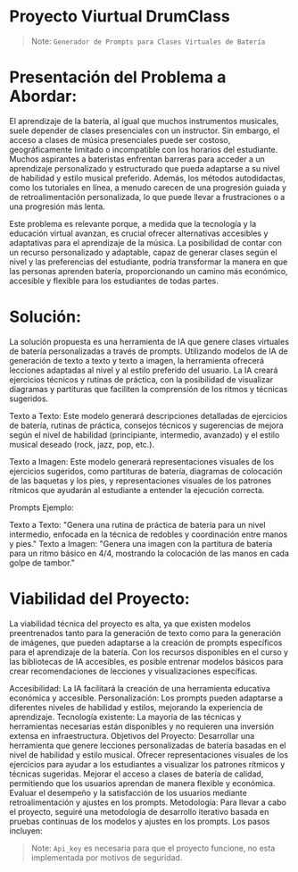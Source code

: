 # Proyecto Viurtual DrumClass 
> Note: `Generador de Prompts para Clases Virtuales de Batería`

# Presentación del Problema a Abordar:
El aprendizaje de la batería, al igual que muchos instrumentos musicales, suele depender de clases presenciales con un instructor. Sin embargo, el acceso a clases de música presenciales puede ser costoso, geográficamente limitado o incompatible con los horarios del estudiante. Muchos aspirantes a bateristas enfrentan barreras para acceder a un aprendizaje personalizado y estructurado que pueda adaptarse a su nivel de habilidad y estilo musical preferido. Además, los métodos autodidactas, como los tutoriales en línea, a menudo carecen de una progresión guiada y de retroalimentación personalizada, lo que puede llevar a frustraciones o a una progresión más lenta.

Este problema es relevante porque, a medida que la tecnología y la educación virtual avanzan, es crucial ofrecer alternativas accesibles y adaptativas para el aprendizaje de la música. La posibilidad de contar con un recurso personalizado y adaptable, capaz de generar clases según el nivel y las preferencias del estudiante, podría transformar la manera en que las personas aprenden batería, proporcionando un camino más económico, accesible y flexible para los estudiantes de todas partes.

# Solución:
La solución propuesta es una herramienta de IA que genere clases virtuales de batería personalizadas a través de prompts. Utilizando modelos de IA de generación de texto a texto y texto a imagen, la herramienta ofrecerá lecciones adaptadas al nivel y al estilo preferido del usuario. La IA creará ejercicios técnicos y rutinas de práctica, con la posibilidad de visualizar diagramas y partituras que faciliten la comprensión de los ritmos y técnicas sugeridos.

Texto a Texto: Este modelo generará descripciones detalladas de ejercicios de batería, rutinas de práctica, consejos técnicos y sugerencias de mejora según el nivel de habilidad (principiante, intermedio, avanzado) y el estilo musical deseado (rock, jazz, pop, etc.).

Texto a Imagen: Este modelo generará representaciones visuales de los ejercicios sugeridos, como partituras de batería, diagramas de colocación de las baquetas y los pies, y representaciones visuales de los patrones rítmicos que ayudarán al estudiante a entender la ejecución correcta.

Prompts Ejemplo:

Texto a Texto: "Genera una rutina de práctica de batería para un nivel intermedio, enfocada en la técnica de redobles y coordinación entre manos y pies."
Texto a Imagen: "Genera una imagen con la partitura de batería para un ritmo básico en 4/4, mostrando la colocación de las manos en cada golpe de tambor."

# Viabilidad del Proyecto:
La viabilidad técnica del proyecto es alta, ya que existen modelos preentrenados tanto para la generación de texto como para la generación de imágenes, que pueden adaptarse a la creación de prompts específicos para el aprendizaje de la batería. Con los recursos disponibles en el curso y las bibliotecas de IA accesibles, es posible entrenar modelos básicos para crear recomendaciones de lecciones y visualizaciones específicas.


Accesibilidad: La IA facilitará la creación de una herramienta educativa económica y accesible.
Personalización: Los prompts pueden adaptarse a diferentes niveles de habilidad y estilos, mejorando la experiencia de aprendizaje.
Tecnología existente: La mayoría de las técnicas y herramientas necesarias están disponibles y no requieren una inversión extensa en infraestructura.
Objetivos del Proyecto:
Desarrollar una herramienta que genere lecciones personalizadas de batería basadas en el nivel de habilidad y estilo musical.
Ofrecer representaciones visuales de los ejercicios para ayudar a los estudiantes a visualizar los patrones rítmicos y técnicas sugeridas.
Mejorar el acceso a clases de batería de calidad, permitiendo que los usuarios aprendan de manera flexible y económica.
Evaluar el desempeño y la satisfacción de los usuarios mediante retroalimentación y ajustes en los prompts.
Metodología:
Para llevar a cabo el proyecto, seguiré una metodología de desarrollo iterativo basada en pruebas continuas de los modelos y ajustes en los prompts. Los pasos incluyen:

> Note: `Api_key` es necesaria para que el proyecto funcione, no esta implementada por motivos de seguridad.

